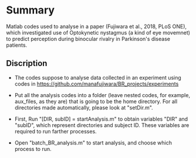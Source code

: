 # Summary
Matlab codes used to analyse in a paper (Fujiwara et al., 2018, PLoS ONE),
which investigated use of Optokynetic nystagmus (a kind of eye movemnet) to
predict perception during binocular rivalry in Parkinson's disease patients.

## Discription
- The codes suppose to analyse data collected in an experiment using codes in
 https://github.com/manafujiwara/BR_projects/experiments

- Put all the analysis codes into a folder (leave nested codes, for example,
aux_files, as they are) that is going to be the home directory. For all
directories made automatically, please look at "setDir.m".

- First, Run "[DIR, subID] = startAnalysis.m" to obtain variables "DIR" and "subID",
which represent directories and subject ID. These variables are required to run
farther processes.

- Open "batch_BR_analysis.m" to start analysis, and choose which process to run.
